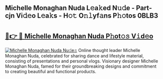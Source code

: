 ## Michelle Monaghan Nuda L𝚎a𝚔ed N𝚞𝚍e - Part-cjn Vi𝚍𝚎o L𝚎a𝚔s - H𝚘𝚝 O𝚗𝚕yf𝚊ns P𝚑𝚘tos 0BLB3

# <h2><a href="http://kf9xc8.oniu.top/?m=Michelle+Monaghan+Nuda">🔗👉 🔴 Michelle Monaghan Nuda P𝚑ot𝚘𝚜 V𝚒d𝚎o</a></h2>

[![Michelle Monaghan Nuda Nu𝚍e𝚜](https://i.imgur.com/0qMVB7G.gif)](http://kf9xc8.oniu.top/?m=Michelle+Monaghan+Nuda)
Online thought leader Michelle Monaghan Nuda, celebrated for sharing dance and lifestyle material, consisting of presentations and personal vlogs. Visionary designer Michelle Monaghan Nuda, famed for their groundbreaking designs and commitment to creating beautiful and functional products.  
